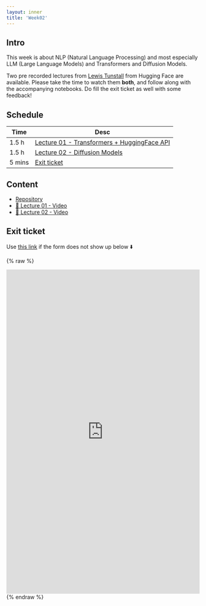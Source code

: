 ```yaml
---
layout: inner
title: 'Week02'
---
```


## Intro

This week is about NLP (Natural Language Processing) and most especially LLM (Large Language Models) and Transformers and Diffusion Models.

Two pre recorded lectures from [Lewis Tunstall](https://twitter.com/_lewtun) from Hugging Face are available. Please take the time to watch them **both**, and follow along with the accompanying notebooks. Do fill the exit ticket as well with some feedback!

## Schedule

| Time   | Desc                                                    |
| ------ | ------------------------------------------------------- |
| 1.5 h  | [Lecture 01 - Transformers + HuggingFace API](#content) |
| 1.5 h  | [Lecture 02 - Diffusion Models](#content)               |
| 5 mins | [Exit ticket](#exit-ticket)                             |

## Content

- [Repository](https://github.com/huggingface/workshops/tree/main/luzern-university)
- [:movie_camera: Lecture 01 - Video](https://drive.switch.ch/index.php/s/2mFjA6ATGnsv0x8)
- [:movie_camera: Lecture 02 - Video](https://drive.switch.ch/index.php/s/45xTOhqqU5Tj5Ft)

## Exit ticket

Use [this link](https://forms.gle/Q8Cye9TbL6tPGhQCA) if the form does not show up below :arrow_down:

{% raw %}

<iframe src="https://docs.google.com/forms/d/e/1FAIpQLSfFSBAZjrsegzwbLZWaL6QpyajEQJ39_2IBB_xpC-OdcJHgKg/viewform?embedded=true" width="100%" height="844" frameborder="0" marginheight="0" marginwidth="0">Loading…</iframe>
{% endraw %}
